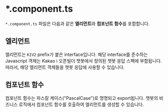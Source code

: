 # \*.component.ts

`*.component.ts` 파일은 다음과 같은 **엘리먼트**와 **컴포넌트 함수**를 포함합니다.

## 엘리먼트

엘리먼트는 `KIV2` prefix가 붙은 interface입니다. 해당 interface를 준수하는 Javascript 객체는 Kakao i 오픈빌더 챗봇에서 정의된 챗봇 응답 스펙에 부합됩니다. 따라서, 해당 엘리먼트 객체들을 챗봇 응답에 사용할 수 있습니다.

## 컴포넌트 함수

컴포넌트 함수는 파스칼 케이스("PascalCase")로 명명되고 export됩니다. 챗봇의 비즈니스 로직에서 컴포넌트 함수를 호출하여 엘리먼트를 생성할 수 있습니다.
